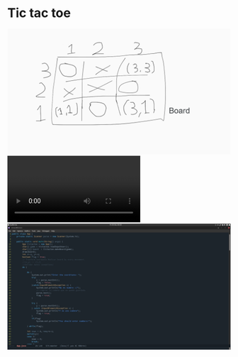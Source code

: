 # Tic tac toe

![Board](./tictactoe/img/board1.png)
![video](./tictactoe/img/testTictactoe.mkv)
![Workspace](./tictactoe/img/workspace.png)
